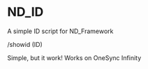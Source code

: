 # ND_ID
A simple ID script for ND_Framework

/showid (ID)

Simple, but it work!
Works on OneSync Infinity

